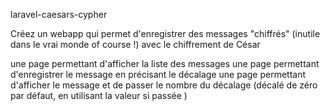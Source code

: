 laravel-caesars-cypher

Créez un webapp qui permet d'enregistrer des messages "chiffrés" (inutile dans le vrai monde of course !) avec le chiffrement de César

une page permettant d'afficher la liste des messages
une page permettant d'enregistrer le message en précisant le décalage
une page permettant d'afficher le message et de passer le nombre du décalage (décalé de zéro par défaut, en utilisant la valeur si passée )